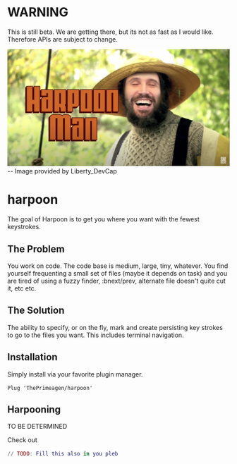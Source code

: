 # WARNING
This is still beta.  We are getting there, but its not as fast as I would like.
Therefore APIs are subject to change.

![Harpoon](harpoon.png)
-- Image provided by Liberty_DevCap

# harpoon
The goal of Harpoon is to get you where you want with the fewest keystrokes.

## The Problem
You work on code.  The code base is medium, large, tiny, whatever.  You find
yourself frequenting a small set of files (maybe it depends on task) and you
are tired of using a fuzzy finder, :bnext/prev, alternate file doesn't quite
cut it, etc etc.

## The Solution
The ability to specify, or on the fly, mark and create persisting key strokes
to go to the files you want.  This includes terminal navigation.

## Installation
Simply install via your favorite plugin manager.

```
Plug 'ThePrimeagen/harpoon'
```

## Harpooning
TO BE DETERMINED


Check out

```lua
// TODO: Fill this also in you pleb
```


